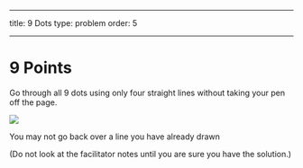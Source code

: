 - - -
title: 9 Dots type: problem order: 5
- - -

# 9 Points

Go through all 9 dots using only four straight lines without taking your pen off the page.

![](https://github.com/supportingami/sami-maths-club/blob/master/maths-club-pack/images/9-dots.png?raw=true)

You may not go back over a line you have already drawn

(Do not look at the facilitator notes until you are sure you have the solution.)
